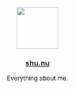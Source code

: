<p align="center">
  <a href="https://shu.nu">
    <img src="https://shu.nu/icon.svg" height="96">
    <h3 align="center">shu.nu</h3>
  </a>
</p>

<p align="center">
  Everything about me.
</p>

